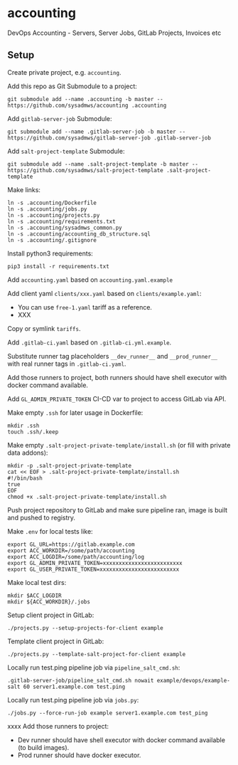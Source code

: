 # accounting
DevOps Accounting - Servers, Server Jobs, GitLab Projects, Invoices etc

## Setup
Create private project, e.g. `accounting`.

Add this repo as Git Submodule to a project:
```
git submodule add --name .accounting -b master -- https://github.com/sysadmws/accounting .accounting
```

Add `gitlab-server-job` Submodule:
```
git submodule add --name .gitlab-server-job -b master -- https://github.com/sysadmws/gitlab-server-job .gitlab-server-job
```

Add `salt-project-template` Submodule:
```
git submodule add --name .salt-project-template -b master -- https://github.com/sysadmws/salt-project-template .salt-project-template
```

Make links:
```
ln -s .accounting/Dockerfile
ln -s .accounting/jobs.py
ln -s .accounting/projects.py
ln -s .accounting/requirements.txt
ln -s .accounting/sysadmws_common.py
ln -s .accounting/accounting_db_structure.sql
ln -s .accounting/.gitignore
```

Install python3 requirements:
```
pip3 install -r requirements.txt
```

Add `accounting.yaml` based on `accounting.yaml.example`

Add client yaml `clients/xxx.yaml` based on `clients/example.yaml`:
- You can use `free-1.yaml` tariff as a reference.
- XXX

Copy or symlink `tariffs`.

Add `.gitlab-ci.yaml` based on `.gitlab-ci.yml.example`.

Substitute runner tag placeholders `__dev_runner__` and `__prod_runner__` with real runner tags in `.gitlab-ci.yaml`.

Add those runners to project, both runners should have shell executor with docker command available.

Add `GL_ADMIN_PRIVATE_TOKEN` CI-CD var to project to access GitLab via API.

Make empty `.ssh` for later usage in Dockerfile:
```
mkdir .ssh
touch .ssh/.keep
```

Make empty `.salt-project-private-template/install.sh` (or fill with private data addons):
```
mkdir -p .salt-project-private-template
cat << EOF > .salt-project-private-template/install.sh
#!/bin/bash
true
EOF
chmod +x .salt-project-private-template/install.sh
```

Push project repository to GitLab and make sure pipeline ran, image is built and pushed to registry.

Make `.env` for local tests like:
```
export GL_URL=https://gitlab.example.com
export ACC_WORKDIR=/some/path/accounting
export ACC_LOGDIR=/some/path/accounting/log
export GL_ADMIN_PRIVATE_TOKEN=xxxxxxxxxxxxxxxxxxxxxxxxx
export GL_USER_PRIVATE_TOKEN=xxxxxxxxxxxxxxxxxxxxxxxxx
```

Make local test dirs:
```
mkdir $ACC_LOGDIR
mkdir ${ACC_WORKDIR}/.jobs
```

Setup client project in GitLab:
```
./projects.py --setup-projects-for-client example
```

Template client project in GitLab:
```
./projects.py --template-salt-project-for-client example
```

Locally run test.ping pipeline job via `pipeline_salt_cmd.sh`:
```
.gitlab-server-job/pipeline_salt_cmd.sh nowait example/devops/example-salt 60 server1.example.com test.ping
```

Locally run test.ping pipeline job via `jobs.py`:
```
./jobs.py --force-run-job example server1.example.com test_ping
```

xxxx
Add those runners to project:
- Dev runner should have shell executor with docker command available (to build images).
- Prod runner should have docker executor.

